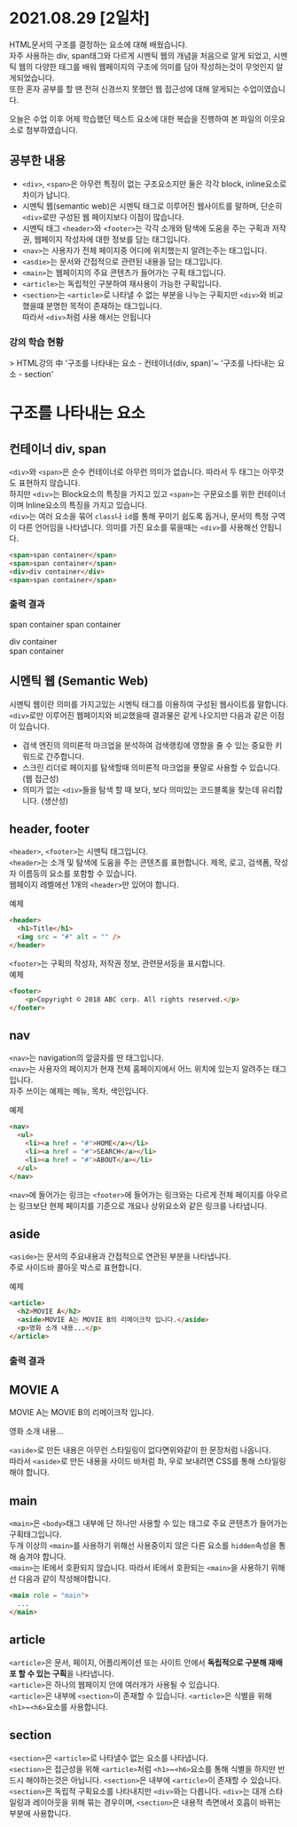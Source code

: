 # 2021.08.29 [2일차]

HTML문서의 구조를 결정하는 요소에 대해 배웠습니다.  
자주 사용하는 div, span태그와 다르게 시멘틱 웹의 개념을 처음으로 알게 되었고, 시멘틱 웹의 다양한 태그를 배워 웹페이지의 구조에 의미를 담아 작성하는것이 무엇인지 알게되었습니다.  
또한 혼자 공부를 할 땐 전혀 신경쓰지 못했던 웹 접근성에 대해 알게되는 수업이였습니다.  

오늘은 수업 이후 어제 학습했던 텍스트 요소에 대한 복습을 진행하여 본 파일의 이웃요소로 첨부하였습니다.

## 공부한 내용

- `<div>`, `<span>`은 아무런 특징이 없는 구조요소지만 둘은 각각 block, inline요소로 차이가 납니다.
- 시멘틱 웹(semantic web)은 시멘틱 태그로 이루어진 웹사이트를 말하며, 단순히 `<div>`로만 구성된 웹 페이지보다 이점이 많습니다.
- 시멘틱 태그 `<header>`와 `<footer>`는 각각 소개와 탐색에 도움을 주는 구획과 저작권, 웹페이지 작성자에 대한 정보를 담는 태그입니다.
- `<nav>`는 사용자가 전체 페이지중 어디에 위치했는지 알려는주는 태그입니다.
- `<asdie>`는 문서와 간접적으로 관련된 내용을 담는 태그입니다.
- `<main>`는 웹페이지의 주요 콘텐츠가 들어가는 구획 태그입니다.
- `<article>`는 독립적인 구분하여 재사용이 가능한 구획입니다.
- `<section>`는 `<article>`로 나타낼 수 없는 부분을 나누는 구획지만 `<div>`와 비교했을떄 분명한 목적이 존재하는 태그입니다.  
따라서 `<div>`처럼 사용 해서는 안됩니다

### 강의 학습 현황

\> HTML강의 中 '구조를 나타내는 요소 - 컨테이너(div, span)'~ '구조를 나타내는 요소 - section'

# 구조를 나타내는 요소

## 컨테이너 div, span

`<div>`와 `<span>`은 순수 컨테이너로 아무런 의미가 없습니다.
따라서 두 태그는 아무것도 표현하지 않습니다.  
하지만 `<div>`는 Block요소의 특징을 가지고 있고 `<span>`는 구문요소를 위한 컨테이너이며 Inline요소의 특징을 가지고 있습니다.  
`<div>`는 여러 요소을 묶어 `class`나 `id`를 통해 꾸미기 쉽도록 돕거나, 문서의 특정 구역이 다른 언어임을 나타냅니다. 의미를 가진 요소를 묶을때는 `<div>`를 사용해선 안됩니다.

```html
<span>span container</span>
<span>span container</span>
<div>div container</div>
<span>span container</span>
```
### 출력 결과
<span>span container</span>
<span>span container</span>
<div>div container</div>
<span>span container</span>

## 시멘틱 웹 (Semantic Web)

시멘틱 웹이란 의미를 가지고있는 시멘틱 태그를 이용하여 구성된 웹사이트를 말합니다.  
`<div>`로만 이루어진 웹페이지와 비교했을때 결과물은 같게 나오지만 다음과 같은 이점이 있습니다.  
- 검색 엔진의 의미론적 마크업을 분석하여 검색랭킹에 영향을 줄 수 있는 중요한 키워드로 간주합니다.
- 스크린 리더로 페이지를 탐색할때 의미론적 마크업을 푯말로 사용할 수 있습니다. (웹 접근성)
- 의미가 없는 `<div>`들을 탐색 할 때 보다, 보다 의미있는 코드블록을 찾는데 유리합니다. (생산성)

## header, footer

`<header>`, `<footer>`는 시멘틱 태그입니다.  
`<header>`는 소개 및 탐색에 도움을 주는 콘텐츠를 표현합니다. 제목, 로고, 검색폼, 작성자 이름등의 요소를 포함할 수 있습니다.  
웹페이지 레벨에선 1개의 `<header>`만 있어야 합니다.

예제
```html
<header>
  <h1>Title</h1>
  <img src = "#" alt = "" />
</header>
```

`<footer>`는 구획의 작성자, 저작권 정보, 관련문서등을 표시합니다.  
예제
```html
<footer>
    <p>Copyright © 2018 ABC corp. All rights reserved.</p>
</footer>
```

## nav

`<nav>`는 navigation의 앞글자를 딴 태그입니다.  
`<nav>`는 사용자의 페이지가 현재 전체 홈페이지에서 어느 위치에 있는지 알려주는 태그입니다.  
자주 쓰이는 예제는 메뉴, 목차, 색인입니다.

예제
```html
<nav>
  <ul>
    <li><a href = "#">HOME</a></li>
    <li><a href = "#">SEARCH</a></li>
    <li><a href = "#">ABOUT</a></li>
  </ul>
</nav>
```

`<nav>`에 들어가는 링크는 `<footer>`에 들어가는 링크와는 다르게 전체 페이지를 아우르는 링크보단 현제 페이지를 기준으로 개요나 상위요소와 같은 링크를 나타냅니다.

## aside

`<aside>`는 문서의 주요내용과 간접적으로 연관된 부분을 나타냅니다.  
주로 사이드바 콜아웃 박스로 표현합니다.  

예제
```html
<article>
  <h2>MOVIE A</h2>
  <aside>MOVIE A는 MOVIE B의 리메이크작 입니다.</aside>
  <p>영화 소개 내용...</p>
</article>
```
### 출력 결과
<article>
  <h2>MOVIE A</h2>
  <aside>MOVIE A는 MOVIE B의 리메이크작 입니다.</aside>
  <p>영화 소개 내용...</p>
</article>

`<aside>`로 만든 내용은 아무런 스타일링이 없다면위와같이 한 문장처럼 나옵니다.  
따라서 `<aside>`로 만든 내용을 사이드 바처럼 좌, 우로 보내려면 CSS를 통해 스타일링 해야 합니다.

## main

`<main>`은 `<body>`태그 내부에 단 하나만 사용할 수 있는 태그로 주요 콘텐츠가 들어가는 구획태그입니다.  
두개 이상의 `<main>`를 사용하기 위해선 사용중이지 않은 다른 요소를 `hidden`속성을 통해 숨겨야 합니다.  
`<main>`는 IE에서 호환되지 않습니다. 따라서 IE에서 호환되는 `<main>`을 사용하기 위해선 다음과 같이 작성해야합니다.

```html
<main role = "main">
  ...
</main>
```

## article

`<article>`은 문서, 페이지, 어플리케이션 또는 사이트 안에서 **독립적으로 구분해 재배포 할 수 있는 구획**을 나타냅니다.  
`<article>`은 하나의 웹페이지 안에 여러개가 사용될 수 있습니다.  
`<article>`은 내부에 `<section>`이 존재할 수 있습니다.
`<article>`은 식별을 위해 `<h1>`~`<h6>`요소를 사용합니다.

## section

`<section>`은 `<article>`로 나타낼수 없는 요소를 나타냅니다.  
`<section>`은 접근성을 위해 `<article>`처럼 `<h1>`~`<h6>`요소를 통해 식별을 하지만 반드시 해야하는것은 아닙니다.
`<section>`은 내부에 `<article>`이 존재할 수 있습니다.   
`<section>`은 독립적 구획요소를 나타내지만 `<div>`와는 다릅니다. 
`<div>`는 대개 스타일링과 레이아웃을 위해 묶는 경우이며, `<section>`은 내용적 측면에서 호흡이 바뀌는 부분에 사용합니다.  